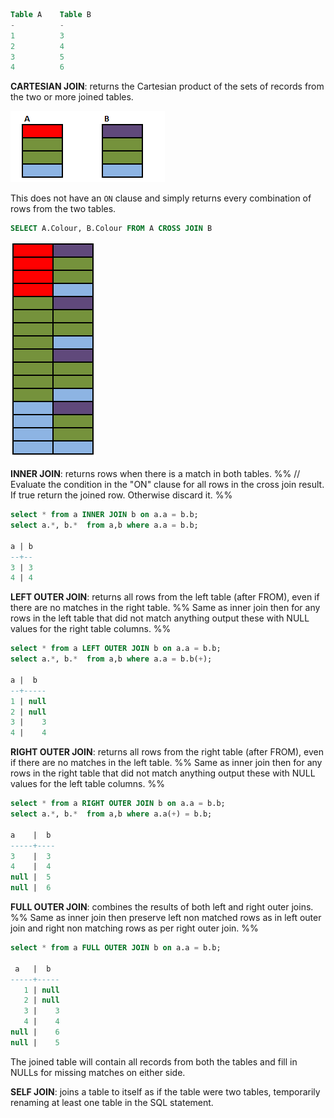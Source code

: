```sql
Table A    Table B
-          -
1          3
2          4
3          5
4          6
```

**CARTESIAN JOIN**: returns the Cartesian product of the sets of records from the two or more joined tables.

![Pasted image 20231202194900](../../../../_Attachments/Pasted%20image%2020231202194900.png)

This does not have an `ON` clause and simply returns every combination of rows from the two tables.

```SQL
SELECT A.Colour, B.Colour FROM A CROSS JOIN B
```

![Pasted image 20231202194930](../../../../_Attachments/Pasted%20image%2020231202194930.png)


**INNER JOIN**: returns rows when there is a match in both tables.
 %% // Evaluate the condition in the "ON" clause for all rows in the cross join result. If true return the joined row. Otherwise discard it. %%

```sql
select * from a INNER JOIN b on a.a = b.b;
select a.*, b.*  from a,b where a.a = b.b;

a | b
--+--
3 | 3
4 | 4
```

**LEFT OUTER JOIN**: returns all rows from the left table (after FROM), even if there are no matches in the right table.
%% Same as inner join then for any rows in the left table that did not match anything output these with NULL values for the right table columns. %%

```sql
select * from a LEFT OUTER JOIN b on a.a = b.b;
select a.*, b.*  from a,b where a.a = b.b(+);

a |  b
--+-----
1 | null
2 | null
3 |    3
4 |    4
```

**RIGHT OUTER JOIN**: returns all rows from the right table (after FROM), even if there are no matches in the left table.
%% Same as inner join then for any rows in the right table that did not match anything output these with NULL values for the left table columns. %%

```sql
select * from a RIGHT OUTER JOIN b on a.a = b.b;
select a.*, b.*  from a,b where a.a(+) = b.b;

a    |  b
-----+----
3    |  3
4    |  4
null |  5
null |  6
```

**FULL OUTER JOIN**: combines the results of both left and right outer joins.
%% Same as inner join then preserve left non matched rows as in left outer join and right non matching rows as per right outer join. %%

```sql
select * from a FULL OUTER JOIN b on a.a = b.b;

 a   |  b
-----+-----
   1 | null
   2 | null
   3 |    3
   4 |    4
null |    6
null |    5
```

The joined table will contain all records from both the tables and fill in NULLs for missing matches on either side.

**SELF JOIN**: joins a table to itself as if the table were two tables, temporarily renaming at least one table in the SQL statement.

